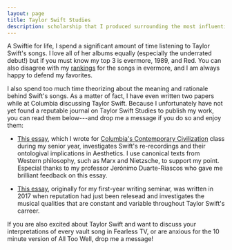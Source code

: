 ```yaml
---
layout: page
title: Taylor Swift Studies
description: scholarship that I produced surrounding the most influential musician of our generation
---
```


A Swiftie for life, I spend a significant amount of time listening to Taylor Swift's songs. I love all of her albums equally (especially the underrated debut!) but if you must know my top 3 is evermore, 1989, and Red. You can also disagree with my [rankings](../images/evermore_tracks.png) for the songs in evermore, and I am always happy to defend my favorites.

I also spend too much time theorizing about the meaning and rationale behind Swift's songs. As a matter of fact, I have even written two papers while at Columbia discussing Taylor Swift. Because I unfortunately have not yet found a reputable journal on Taylor Swift Studies to publish my work, you can read them below---and drop me a message if you do so and enjoy them:

- [This essay](../files/taylor_swift_cc.pdf), which I wrote for [Columbia's Contemporary Civilization](https://www.college.columbia.edu/core/conciv) class during my senior year, investigates Swift's re-recordings and their ontologival implications in Aesthetics. I use canonical texts from Western philosophy, such as Marx and Nietzsche, to support my point. Especial thanks to my professor Jerónimo Duarte-Riascos who gave me brilliant feedback on this essay.

- [This essay](../files/taylor_swift_uw.pdf), originally for my first-year writing seminar, was written in 2017 when reputation had just been relesead and investigates the musical qualities that are constant and variable throughout Taylor Swift's carreer.

If you are also excited about Taylor Swift and want to discuss your interpretations of every vault song in Fearless TV, or are anxious for the 10 minute version of All Too Well, drop me a message!
